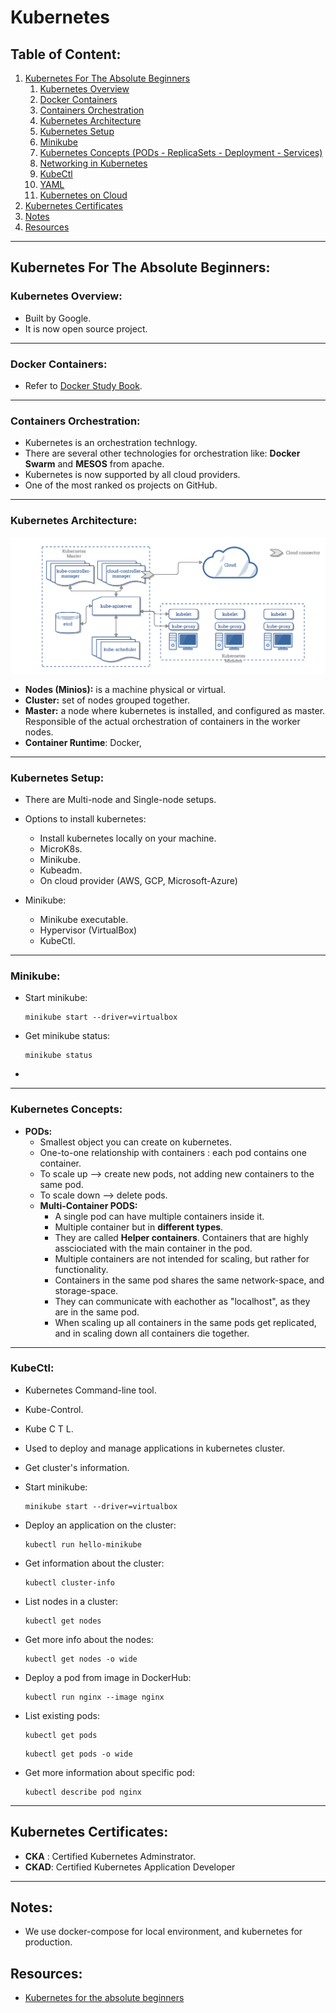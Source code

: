 # Kubernetes

## Table of Content:

1. [Kubernetes For The Absolute Beginners](#kubernetes-for-the-absolute-beginners)
    1. [Kubernetes Overview](#kubernetes-overview)
    2. [Docker Containers](#docker-containers)
    3. [Containers Orchestration](#containers-orchestration)
    4. [Kubernetes Architecture](#kubernetes-architecture)
    4. [Kubernetes Setup](#kubernetes-setup)
    6. [Minikube](#minikube)
    5. [Kubernetes Concepts (PODs - ReplicaSets - Deployment - Services)](#kubernetes-concepts)
    6. [Networking in Kubernetes](#networking-in-kubernetes)
    7. [KubeCtl](#kubectl)
    8. [YAML](#yaml)
    9. [Kubernetes on Cloud](#kubernetes-on-cloud)
2. [Kubernetes Certificates](#kubernetes-certificates)
3. [Notes](#notes)
3. [Resources](#resources)


<hr>


## Kubernetes For The Absolute Beginners:

### Kubernetes Overview:

- Built by Google.
- It is now open source project.

<hr>


### Docker Containers:

- Refer to [Docker Study Book](Docker.md).

<hr>

### Containers Orchestration:

- Kubernetes is an orchestration technlogy.
- There are several other technologies for orchestration like: **Docker Swarm** and **MESOS** from apache.
- Kubernetes is now supported by all cloud providers.
- One of the most ranked os projects on GitHub.

<hr>


### Kubernetes Architecture:

![kubernetes-architecture](img/kubernetes-architecture.png)

- **Nodes (Minios):** is a machine physical or virtual.
- **Cluster:** set of nodes grouped together.
- **Master:** a node where kubernetes is installed, and configured as master. Responsible of the actual orchestration of containers in the worker nodes.
- **Container Runtime**: Docker, 

<hr>


### Kubernetes Setup:

- There are Multi-node and Single-node setups.

- Options to install kubernetes:
    - Install kubernetes locally on your machine.
    - MicroK8s.
    - Minikube.
    - Kubeadm.
    - On cloud provider (AWS, GCP, Microsoft-Azure)

- Minikube:
    - Minikube executable.
    - Hypervisor (VirtualBox)
    - KubeCtl.

<hr>


### Minikube:

- Start minikube:
    ```
    minikube start --driver=virtualbox
    ```

- Get minikube status:
    ```
    minikube status
    ```

- 


<hr>

### Kubernetes Concepts:

- **PODs:**
    - Smallest object you can create on kubernetes.
    - One-to-one relationship with containers : each pod contains one container.
    - To scale up --> create new pods, not adding new containers to the same pod.
    - To scale down --> delete pods.
    - **Multi-Container PODS:**
        - A single pod can have multiple containers inside it.
        - Multiple container but in **different types**.
        - They are called **Helper containers**. Containers that are highly assciociated with the main container in the pod.
        - Multiple containers are not intended for scaling, but rather for functionality.
        - Containers in the same pod shares the same network-space, and storage-space. 
        - They can communicate with eachother as "localhost", as they are in the same pod.
        - When scaling up all containers in the same pods get replicated, and in scaling down all containers die together.

<hr>

### KubeCtl:

- Kubernetes Command-line tool.
- Kube-Control.
- Kube C T L.
- Used to deploy and manage applications in kubernetes cluster.
- Get cluster's information.

- Start minikube:
    ```
    minikube start --driver=virtualbox
    ```

- Deploy an application on the cluster:
    ```
    kubectl run hello-minikube
    ```

- Get information about the cluster:
    ```
    kubectl cluster-info
    ```

- List nodes in a cluster:
    ```
    kubectl get nodes
    ```

- Get more info about the nodes:
    ```
    kubectl get nodes -o wide
    ```

- Deploy a pod from image in DockerHub:
    ```
    kubectl run nginx --image nginx
    ```

- List existing pods:
    ```
    kubectl get pods
    ```

    ```
    kubectl get pods -o wide
    ```

- Get more information about specific pod:
    ```
    kubectl describe pod nginx
    ```



<hr>


## Kubernetes Certificates:

- **CKA** : Certified Kubernetes Adminstrator.
- **CKAD**: Certified Kubernetes Application Developer


<hr>


## Notes:
- We use docker-compose for local environment, and kubernetes for production.


## Resources:

- [Kubernetes for the absolute beginners](https://cegedim-france.udemy.com/course/learn-kubernetes/learn/lecture/9703196#overview)